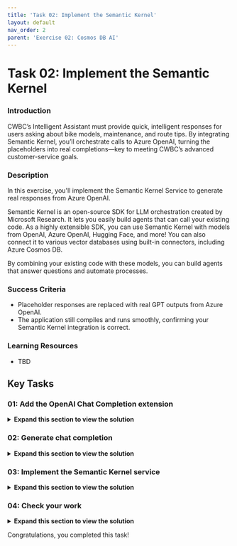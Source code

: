 ```yaml
---
title: 'Task 02: Implement the Semantic Kernel'
layout: default
nav_order: 2
parent: 'Exercise 02: Cosmos DB AI'
---
```


# Task 02: Implement the Semantic Kernel

### Introduction
CWBC’s Intelligent Assistant must provide quick, intelligent responses for users asking about bike models, maintenance, and route tips. By integrating Semantic Kernel, you’ll orchestrate calls to Azure OpenAI, turning the placeholders into real completions—key to meeting CWBC’s advanced customer-service goals.

### Description
In this exercise, you'll implement the Semantic Kernel Service to generate real responses from Azure OpenAI. 

Semantic Kernel is an open-source SDK for LLM orchestration created by Microsoft Research. It lets you easily build agents that can call your existing code. As a highly extensible SDK, you can use Semantic Kernel with models from OpenAI, Azure OpenAI, Hugging Face, and more! You can also connect it to various vector databases using built-in connectors, including Azure Cosmos DB. 

By combining your existing code with these models, you can build agents that answer questions and automate processes.

### Success Criteria
 - Placeholder responses are replaced with real GPT outputs from Azure OpenAI.
 - The application still compiles and runs smoothly, confirming your Semantic Kernel integration is correct.


### Learning Resources
 - TBD

## Key Tasks


### 01: Add the OpenAI Chat Completion extension

<details markdown="block"> 
  <summary><strong>Expand this section to view the solution</strong></summary> 

To start, CWBC wants the Intelligent Assistant to handle user questions like “Which bikes are best for commuting?” You’ll enable Azure OpenAI’s Chat Completion to generate answers, the basis for advanced capabilities like context awareness.
In this lab, you'll use two Semantic Kernel OpenAI Service Extensions and the Semantic Kernel Azure Cosmos DB NoSQL Vector Store connector. You'll start by adding the OpenAI Chat Completion extension to generate responses from the LLM.

1. Within the project folder in VS Code, find and open the file:

    **src/cosmos-copilot.WebApp/Services/`SemanticKernelService.cs**:

    ![04bv4iwl.jpg](../../media/04bv4iwl.jpg)

1. Select **Ctrl+F** to find the **public SemanticKernelService** constructor with the following signature: 

    ```csharp
    public SemanticKernelService(OpenAIClient openAiClient, CosmosClient cosmosClient, IOptions<OpenAi> openAIOptions, IOptions<CosmosDb> cosmosOptions)
    ```

    ![2p91p2p0.jpg](../../media/2p91p2p0.jpg)

1. Select **Ctrl+F** to find the line containing **var builder = Kernel.CreateBuilder();** within that constructor. 

1. Below this line, add the extension for OpenAI chat completions:

    ```csharp
    // Add Azure OpenAI chat completion service
    builder.AddOpenAIChatCompletion(modelId: completionDeploymentName, openAIClient: openAiClient);
    ```

    ![kutunlco.jpg](../../media/kutunlco.jpg)

    {: .note }
    > The builder with this new line will initialize and inject a built-in service from OpenAI. **Chat Completion** refers to response generation from a GPT model.

    {: .note }
    > This lab requires copying code from the instructions into Visual Studio Code. For proper formatting while copying code blocks longer than one line, you’ll need to manually tab the 2nd+ lines of code. Multiple lines can be selected and tabbed.

</details>

### 02: Generate chat completion

<details markdown="block"> 
  <summary><strong>Expand this section to view the solution</strong></summary> 

After wiring up chat completion, you can finally replace placeholder text with actual GPT outputs. This is the first time your Intelligent Assistant answers real questions, showcasing the AI-driven heart of CWBC’s new approach to bike support.

1. In the same file, find line containing the **GetChatCompletionAsync`()** method. 

1. Within the method, below the line for **var skChatHistory**, add a new line to add the **_systemPrompt** value as a system message.

    ```csharp
    skChatHistory.AddSystemMessage(_systemPrompt);
    ```

    ![evd7miey.jpg](../../media/evd7miey.jpg)

    {: .note }
    > You can find the **_systemPrompt** definition at the top of the **SemanticKernelService.cs** file. The system prompt instructs the LLM how to respond and allows developers to guide the model depending on their use case.

1. Directly below the system message you added, add a **foreach** loop to prepare messages from the user to be sent to the LLM. 

    ```csharp
    foreach (var message in contextWindow)
    {
        skChatHistory.AddUserMessage(message.Prompt);
        if (message.Completion != string.Empty)
            skChatHistory.AddAssistantMessage(message.Completion);
    }
    ```

    ![z0fou4a5.jpg](../../media/z0fou4a5.jpg)

    {: .note }
    > You'll get to know why this is a **List** object in a future exercise. At this point, it only contains a single user prompt.

1. Comment out the next 3 lines of code (**string**, **int**, and **await**), below the foreach loop, with the following:

    ```csharp
    //string completion = "Place holder response";
    //int tokens = 0;
    //await Task.Delay(0);

    PromptExecutionSettings settings = new()
    {
        ExtensionData = new Dictionary<string, object>()
        {
            { "temperature", 0.2 },
            { "top_p", 0.7 },
            { "max_tokens", 1000  }
        }
    };
    var result = await kernel.GetRequiredService<IChatCompletionService>().GetChatMessageContentAsync(skChatHistory, settings);

    ChatTokenUsage completionUsage = (ChatTokenUsage)result.Metadata!["Usage"]!;

    string completion = result.Items[0].ToString()!;
    int tokens = completionUsage.OutputTokenCount;
    ```

    ![h6a2xwm2.jpg](../../media/h6a2xwm2.jpg)

    {: .note }
    > This executes the call to Azure OpenAI using the Semantic Kernel extension configured earlier. You'll get the completion text and tokens consumed to return to the user. 

1. You'll also use the chat completion extension to generate a summary of the chat to display in the UI. In the same file, find the **SummarizeConversationAsync`()** method. 

1. Comment out the placeholder code and add the following code above the existing **return** statement, by replacing with the following:

    ```csharp
    //await Task.Delay(0);
    //string completion = "Placeholder summary";

    var skChatHistory = new ChatHistory();
    skChatHistory.AddSystemMessage(_summarizePrompt);
    skChatHistory.AddUserMessage(conversation);

    PromptExecutionSettings settings = new()
    {
        ExtensionData = new Dictionary<string, object>()
        {
            { "temperature", 0.0 },
            { "top_p", 1.0 },
            { "max_tokens", 100 }
        }
    };
    var result = await kernel.GetRequiredService<IChatCompletionService>().GetChatMessageContentAsync(skChatHistory, settings);

    string completion = result.Items[0].ToString()!;
    ```

    ![h6ta7gpo.jpg](../../media/h6ta7gpo.jpg)

    {: .important }
   > This code has a similar flow for generating a completion using the Semantic Kernel OpenAI chat completion extension, however, notice the system prompt you're passing in is different. The **_summarizePrompt** instructs the model to provide a short summary that we’ll use to name the chat.

1. Save the file by selecting **File** in the upper left of the window, then select **Save**.
</details>

### 03: Implement the Semantic Kernel service

<details markdown="block"> 
  <summary><strong>Expand this section to view the solution</strong></summary> 

To keep things organized, you’ll create a dedicated service that handles AI logic. CWBC aims for a maintainable system—when future updates roll in (like advanced route-finding), they can simply plug into this well-structured AI layer.
You now need to take our completed Semantic Kernel service and use it in the **ChatService.cs** for our lab.

1. In VS Code's left **EXPLORER** pane, select **ChatService.cs** under the same **Services** subfolder.

    ![h4471tn7.jpg](../../media/h4471tn7.jpg)

1. Select **Ctrl+F** to find the **GetChatCompletionAsync`()** function. 

    {: .note }
    > You need to modify this function to use our new Semantic Kernel implementation. 
    
1. Comment out the 2 placeholder **chatMessage** lines, and add lines to create a list of messages from the user prompt and call our Semantic Kernel service, using the following:

    ```csharp
    //chatMessage.Completion = "Place holder response";
    //chatMessage.CompletionTokens = 0;

    List<Message> messages = new List<Message>() { chatMessage };
    (chatMessage.Completion, chatMessage.CompletionTokens) = await _semanticKernelService.GetChatCompletionAsync(messages);
    ```

    ![30hwamwq.jpg](../../media/30hwamwq.jpg)

1. Save the **ChatService.cs** file.
</details>

### 04: Check your work

<details markdown="block"> 
  <summary><strong>Expand this section to view the solution</strong></summary> 

    Time for a quick spin around the block. Run the application, ask a simple question (like “**What are the most expensive bikes?** ”), and see if the assistant replies with more than a placeholder. A successful test ensures the AI engine is functioning correctly.

1. In the VS Code terminal, start the application again.

    ```
    dotnet run
    ```

1. Select **Ctrl+click** on the URL on the **Login to the dashboard** line again to open the .NET Aspire dashboard. 

    ![qzzrpnbe.jpg](../../media/qzzrpnbe.jpg)

1. Select the **http://localhost:8100** endpoint to launch the chat application.

1. Select **Create New Chat** on the left.

1. Enter **What are the most expensive bikes?** 

    {: .note }
    > You should see output similar to the following. Don't worry if it's not identical.

    ![pmo2g8bw.jpg](../../media/pmo2g8bw.jpg)

1. Keep the application running, as you'll use this same session in the next exercise.

#### Is your application not working or throwing exceptions? Compare your code against this example.


 1. Review the **GetChatCompletionAsync()** function in the **SemanticKernelService.cs** to make sure that your code matches this sample.
 
    ```csharp
    public async Task<(string completion, int tokens)> GetChatCompletionAsync(List<Message> contextWindow)
    {
        var skChatHistory = new ChatHistory();
        skChatHistory.AddSystemMessage(_systemPrompt);

        foreach (var message in contextWindow)
        {
           skChatHistory.AddUserMessage(message.Prompt);
           if (message.Completion != string.Empty)
               skChatHistory.AddAssistantMessage(message.Completion);
        }

        PromptExecutionSettings settings = new()
        {
           ExtensionData = new Dictionary<string, object>()
           {
               { "temperature", 0.2 },
               { "top_p", 0.7 },
               { "max_tokens", 1000  }
           }
        };
        var result = await kernel.GetRequiredService<IChatCompletionService>().GetChatMessageContentAsync(skChatHistory, settings);

        ChatTokenUsage completionUsage = (ChatTokenUsage)result.Metadata!["Usage"]!;

        string completion = result.Items[0].ToString()!;
        int tokens = completionUsage.OutputTokenCount;

        return (completion, tokens);
    }
    ```

 1. Review the **SummarizeConversationAsync()** function in the **SemanticKernelService.cs** to make sure that your code matches this sample.
 
    ```csharp
    public async Task<string> SummarizeConversationAsync(string conversation)
    {
        var skChatHistory = new ChatHistory();
        skChatHistory.AddSystemMessage(_summarizePrompt);
        skChatHistory.AddUserMessage(conversation);

        PromptExecutionSettings settings = new()
        {
            ExtensionData = new Dictionary<string, object>()
            {
                { "temperature", 0.0 },
                { "top_p", 1.0 },
                { "max_tokens", 100 }
            }
        };
        var result = await kernel.GetRequiredService<IChatCompletionService>().GetChatMessageContentAsync(skChatHistory, settings);

        string completion = result.Items[0].ToString()!;

        return completion;
    }
    ```
</details>


Congratulations, you completed this task!